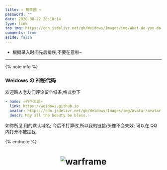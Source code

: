 ```yaml
---
title: ⭐ 桃李园 ⭐
password: ""
date: 2020-08-22 20:18:14
type: link
top_img: https://cdn.jsdelivr.net/gh/Weidows/Images/img/What-do-you-do-when-your-best-friend-breaks-your-heart_.png
comments: true
aside: false
---
```


<!--
 * @Author: Weidows
 * @Date: 2020-08-22 20:18:14
 * @LastEditors: Weidows
 * @LastEditTime: 2022-02-18 02:11:15
 * @FilePath: \Blog-private\source\tags\link.md
-->

- 根据录入时间先后排序,不要在意啦~

---

{% note info %}

### Weidows の 神秘代码

欢迎路人老友们评论留个纸条,格式参下

```yaml
- name: ⭐️齐下无贰⭐️
  link: https://weidows.github.io
  avatar: https://cdn.jsdelivr.net/gh/Weidows/Images/img/Avatar/avatar.png
  descr: May all the beauty be bless.✨
```

如你所见,用的默认域名; 今后不打算改,所以我的链接/头像不会失效; 可以在 QQ 内打开不被拦截.

{% endnote %}

<h1 align="center">

![warframe](https://cdn.jsdelivr.net/gh/Weidows/Images/img/1644516117980.png)

</h1>
